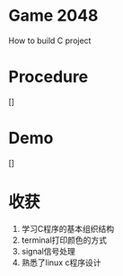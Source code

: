 # Game 2048

How to build C project

# Procedure

[]

# Demo

[]

# 收获
1. 学习C程序的基本组织结构
2. terminal打印颜色的方式
3. signal信号处理
4. 熟悉了linux c程序设计